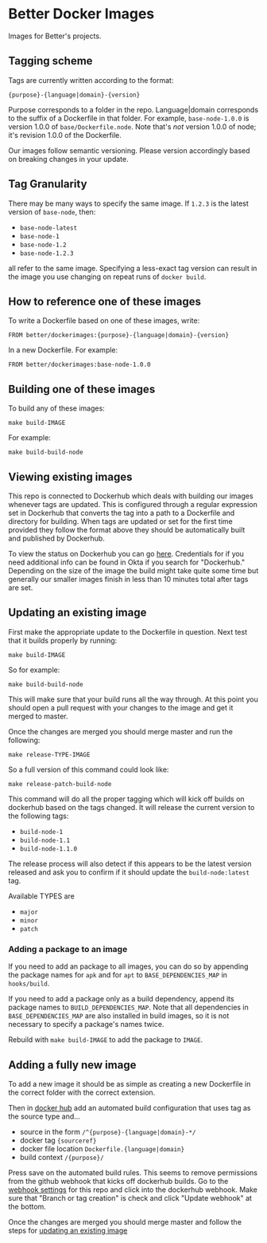 # Better Docker Images

Images for Better's projects.

## Tagging scheme

Tags are currently written according to the format:

```
{purpose}-{language|domain}-{version}
```

Purpose corresponds to a folder in the repo. Language|domain corresponds
to the suffix of a Dockerfile in that folder. For example,
`base-node-1.0.0` is version 1.0.0 of `base/Dockerfile.node`. Note
that's _not_ version 1.0.0 of node; it's revision 1.0.0 of the
Dockerfile.

Our images follow semantic versioning. Please version accordingly based on
breaking changes in your update.

## Tag Granularity

There may be many ways to specify the same image. If `1.2.3` is the latest
version of `base-node`, then:

- `base-node-latest`
- `base-node-1`
- `base-node-1.2`
- `base-node-1.2.3`

all refer to the same image. Specifying a less-exact tag version can
result in the image you use changing on repeat runs of `docker build`.

## How to reference one of these images

To write a Dockerfile based on one of these images, write:

`FROM better/dockerimages:{purpose}-{language|domain}-{version}`

In a new Dockerfile. For example:

`FROM better/dockerimages:base-node-1.0.0`

## Building one of these images

To build any of these images:

`make build-IMAGE`

For example:

`make build-build-node`

## Viewing existing images

This repo is connected to Dockerhub which deals with building our images
whenever tags are updated. This is configured through a regular
expression set in Dockerhub that converts the tag into a path to a
Dockerfile and directory for building. When tags are updated or set for
the first time provided they follow the format above they should be
automatically built and published by Dockerhub.

To view the status on Dockerhub you can go [here](https://hub.docker.com/repository/docker/better/dockerimages).
Credentials for if you need additional info can be found in Okta if you
search for "Dockerhub." Depending on the size of the image the build
might take quite some time but generally our smaller images finish in
less than 10 minutes total after tags are set.

## Updating an existing image

First make the appropriate update to the Dockerfile in question. Next
test that it builds properly by running:

`make build-IMAGE`

So for example:

`make build-build-node`

This will make sure that your build runs all the way through. At this
point you should open a pull request with your changes to the image and
get it merged to master.

Once the changes are merged you should merge master and run the
following:

`make release-TYPE-IMAGE`

So a full version of this command could look like:

`make release-patch-build-node`

This command will do all the proper tagging which will kick off builds
on dockerhub based on the tags changed. It will release the current
version to the following tags:

- `build-node-1`
- `build-node-1.1`
- `build-node-1.1.0`

The release process will also detect if this appears to be the latest
version released and ask you to confirm if it should update the `build-node:latest` tag.

Available TYPES are

- `major`
- `minor`
- `patch`

### Adding a package to an image

If you need to add an package to all images, you can do so by appending
the package names for `apk` and for `apt` to `BASE_DEPENDENCIES_MAP` in
`hooks/build`.

If you need to add a package only as a build dependency, append its
package names to `BUILD_DEPENDENCIES_MAP`. Note that all dependencies in
`BASE_DEPENDENCIES_MAP` are also installed in build images, so it is not
necessary to specify a package's names twice.

Rebuild with `make build-IMAGE` to add the package to `IMAGE`.

## Adding a fully new image

To add a new image it should be as simple as creating a new Dockerfile
in the correct folder with the correct extension.

Then in [docker hub](https://hub.docker.com/repository/docker/better/dockerimages/builds)
add an automated build configuration that uses tag as the source type and...
* source in the form `/^{purpose}-{language|domain}-*/`
* docker tag `{sourceref}`
* docker file location `Dockerfile.{language|domain}`
* build context `/{purpose}/`

Press save on the automated build rules. This seems to remove
permissions from the github webhook that kicks off dockerhub builds. Go
to the [webhook settings](https://github.com/better/dockerimages/settings/hooks)
for this repo and click into the dockerhub webhook. Make sure that
"Branch or tag creation" is check and click "Update webhook" at the
bottom.

Once the changes are merged you should merge master and follow the steps for [updating an existing image](#updating-an-existing-image)

